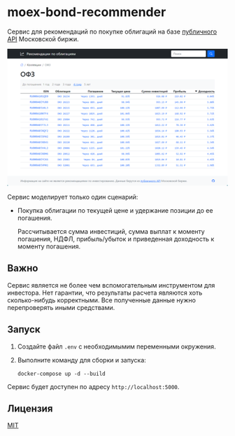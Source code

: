 # moex-bond-recommender

Сервис для рекомендаций по покупке облигаций на базе [публичного API](https://iss.moex.com/) Московской биржи.

![ScreenShot](screenshot.png)

Сервис моделирует только один сценарий:

* Покупка облигации по текущей цене и удержание позиции до ее погашения.

  Рассчитывается сумма инвестиций, сумма выплат к моменту погашения, НДФЛ, прибыль/убыток и приведенная доходность к моменту погашения.

## Важно

Сервис является не более чем вспомогательным инструментом для инвестора.
Нет гарантии, что результаты расчета являются хоть сколько-нибудь корректными.
Все полученные данные нужно перепроверять иными средствами.

## Запуск

1. Создайте файл `.env` с необходимымим переменными окружения.
2. Выполните команду для сборки и запуска:

   ```shell
   docker-compose up -d --build
   ```

Сервис будет доступен по адресу `http://localhost:5000`.

## Лицензия

[MIT](LICENSE)
